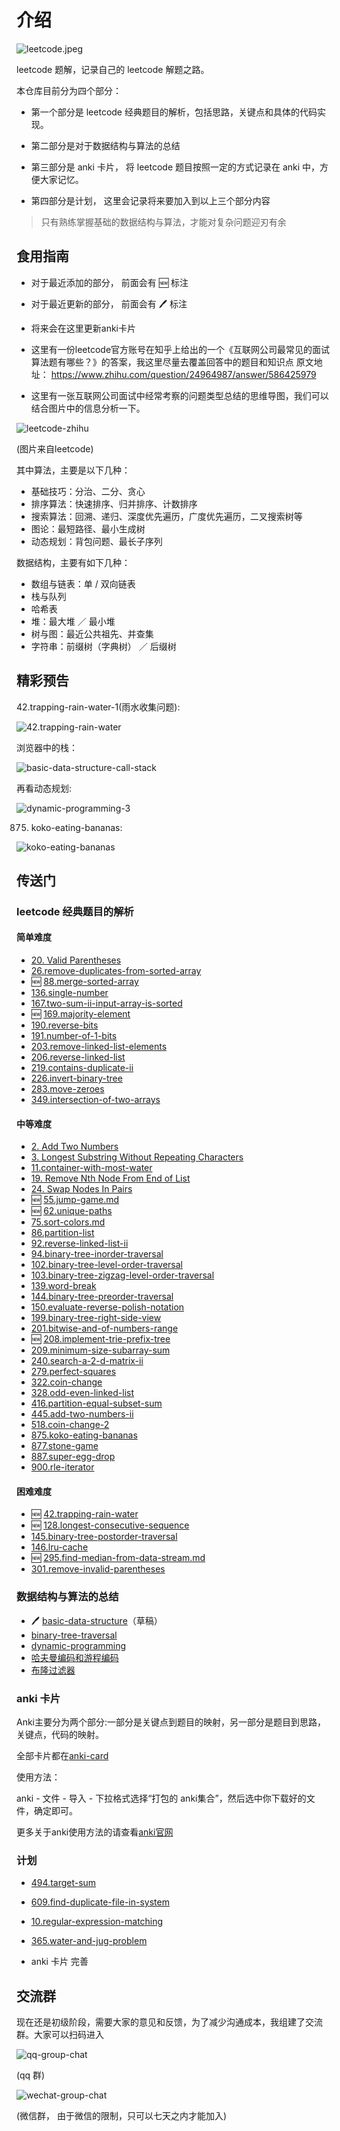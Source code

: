 # 介绍

![leetcode.jpeg](./assets/leetcode.jpeg)

leetcode 题解，记录自己的 leetcode 解题之路。

本仓库目前分为四个部分：

- 第一个部分是 leetcode 经典题目的解析，包括思路，关键点和具体的代码实现。

- 第二部分是对于数据结构与算法的总结

- 第三部分是 anki 卡片， 将 leetcode 题目按照一定的方式记录在 anki 中，方便大家记忆。

- 第四部分是计划， 这里会记录将来要加入到以上三个部分内容

> 只有熟练掌握基础的数据结构与算法，才能对复杂问题迎刃有余

## 食用指南

- 对于最近添加的部分， 前面会有 🆕 标注
- 对于最近更新的部分， 前面会有 🖊 标注
- 将来会在这里更新anki卡片
- 这里有一份leetcode官方账号在知乎上给出的一个《互联网公司最常见的面试算法题有哪些？》的答案，我这里尽量去覆盖回答中的题目和知识点
原文地址： https://www.zhihu.com/question/24964987/answer/586425979

- 这里有一张互联网公司面试中经常考察的问题类型总结的思维导图，我们可以结合图片中的信息分析一下。

![leetcode-zhihu](./assets//leetcode-zhihu.jpg)

(图片来自leetcode)

其中算法，主要是以下几种：

- 基础技巧：分治、二分、贪心
- 排序算法：快速排序、归并排序、计数排序
- 搜索算法：回溯、递归、深度优先遍历，广度优先遍历，二叉搜索树等
- 图论：最短路径、最小生成树
- 动态规划：背包问题、最长子序列

数据结构，主要有如下几种：

- 数组与链表：单 / 双向链表
- 栈与队列
- 哈希表
- 堆：最大堆 ／ 最小堆
- 树与图：最近公共祖先、并查集
- 字符串：前缀树（字典树） ／ 后缀树




## 精彩预告


42.trapping-rain-water-1(雨水收集问题):

![42.trapping-rain-water](./assets/problems/42.trapping-rain-water-1.png)

浏览器中的栈：

![basic-data-structure-call-stack](./assets/thinkings/basic-data-structure-call-stack.png)

再看动态规划:

![dynamic-programming-3](./assets/thinkings/dynamic-programming-3.png)

875. koko-eating-bananas:

![koko-eating-bananas](./assets/problems/koko-eating-bananas.png)

## 传送门

### leetcode 经典题目的解析

#### 简单难度

- [20. Valid Parentheses](./problems/validParentheses.md)
- [26.remove-duplicates-from-sorted-array](./problems/26.remove-duplicates-from-sorted-array.md)
- 🆕 [88.merge-sorted-array](./problems/88.merge-sorted-array.md)
- [136.single-number](./problems/136.single-number.md)
- [167.two-sum-ii-input-array-is-sorted](./problems/167.two-sum-ii-input-array-is-sorted.md)
- 🆕 [169.majority-element](./problems/169.majority-element.md)
- [190.reverse-bits](./problems/190.reverse-bits.md)
- [191.number-of-1-bits](./problems/191.number-of-1-bits.md)
- [203.remove-linked-list-elements](./problems/203.remove-linked-list-elements.md)
- [206.reverse-linked-list](./problems/206.reverse-linked-list.md)
- [219.contains-duplicate-ii](./problems/219.contains-duplicate-ii.md)
- [226.invert-binary-tree](./problems/226.invert-binary-tree.md)
- [283.move-zeroes](./problems/283.move-zeroes.md)
- [349.intersection-of-two-arrays](./problems/349.intersection-of-two-arrays.md)


#### 中等难度

- [2. Add Two Numbers](./problems/addTwoNumbers.md)
- [3. Longest Substring Without Repeating Characters](./problems/longestSubstringWithoutRepeatingCharacters.md)
- [11.container-with-most-water](./problems/11.container-with-most-water.md)
- [19. Remove Nth Node From End of List](./problems/removeNthNodeFromEndofList.md)
- [24. Swap Nodes In Pairs](./problems/swapNodesInPairs.md)
- 🆕 [55.jump-game.md](./problems/55.jump-game.md)
- 🆕 [62.unique-paths](./problems/62.unique-paths.md)
- [75.sort-colors.md](./problems/75.sort-colors.md)
- [86.partition-list](./problems/86.partition-list.md)
- [92.reverse-linked-list-ii](./problems/92.reverse-linked-list-ii.md)
- [94.binary-tree-inorder-traversal](./problems/94.binary-tree-inorder-traversal.md)
- [102.binary-tree-level-order-traversal](./problems/102.binary-tree-level-order-traversal.md)
- [103.binary-tree-zigzag-level-order-traversal](./problems/103.binary-tree-zigzag-level-order-traversal.md)
- [139.word-break](./problems/139.word-breakmd)
- [144.binary-tree-preorder-traversal](./problems/144.binary-tree-preorder-traversal.md)
- [150.evaluate-reverse-polish-notation](./problems/150.evaluate-reverse-polish-notation.md)
- [199.binary-tree-right-side-view](./problems/199.binary-tree-right-side-view.md)
- [201.bitwise-and-of-numbers-range](./problems/201.bitwise-and-of-numbers-range.md)
- 🆕 [208.implement-trie-prefix-tree](./problems/208.implement-trie-prefix-tree.md)
- [209.minimum-size-subarray-sum](./problems/209.minimum-size-subarray-sum.md)
- [240.search-a-2-d-matrix-ii](./problems/240.search-a-2-d-matrix-ii.md)
- [279.perfect-squares](./problems/279.perfect-squares.md)
- [322.coin-change](./problems/322.coin-change.md)
- [328.odd-even-linked-list](./problems/328.odd-even-linked-list.md)
- [416.partition-equal-subset-sum](./problems/416.partition-equal-subset-sum.md)
- [445.add-two-numbers-ii](./problems/445.add-two-numbers-ii.md)
- [518.coin-change-2](./problems/518.coin-change-2.md)
- [875.koko-eating-bananas](./problems/875.koko-eating-bananas.md)
- [877.stone-game](./problems/877.stone-game.md)
- [887.super-egg-drop](./problems/887.super-egg-drop.md)
- [900.rle-iterator](./problems/900.rle-iterator.md)

#### 困难难度
- 🆕 [42.trapping-rain-water](./problems/42.trapping-rain-water.md)
- 🆕 [128.longest-consecutive-sequence](./problems/128.longest-consecutive-sequence.md)
- [145.binary-tree-postorder-traversal](./problems/145.binary-tree-postorder-traversal.md)
- [146.lru-cache](./problems/146.lru-cache.md)
- 🆕 [295.find-median-from-data-stream.md](./problems/295.find-median-from-data-stream.md)
- [301.remove-invalid-parentheses](./problems/301.remove-invalid-parentheses.md)

### 数据结构与算法的总结

- 🖊 [basic-data-structure](./thinkings/basic-data-structure.md)（草稿）
- [binary-tree-traversal](./thinkings/binary-tree-traversal.md)
- [dynamic-programming](./thinkings/dynamic-programming.md)
- [哈夫曼编码和游程编码](./thinkings/run-length-encode-and-huffman-encode.md)
- [布隆过滤器](./thinkings/bloom-filter.md)

### anki 卡片

Anki主要分为两个部分:一部分是关键点到题目的映射，另一部分是题目到思路，关键点，代码的映射。

全部卡片都在[anki-card](./assets/anki/leetcode.apkg)

使用方法：

anki - 文件 - 导入 - 下拉格式选择“打包的 anki集合”，然后选中你下载好的文件，确定即可。

更多关于anki使用方法的请查看[anki官网](https://apps.ankiweb.net/)

### 计划

- [494.target-sum](./todo/494.target-sum.js)

- [609.find-duplicate-file-in-system](./todo/609.find-duplicate-file-in-system.js)

- [10.regular-expression-matching](./todo/10.regular-expression-matching.js)

- [365.water-and-jug-problem](./todo/365.water-and-jug-problem.js)

- anki 卡片 完善

## 交流群

现在还是初级阶段，需要大家的意见和反馈，为了减少沟通成本，我组建了交流群。大家可以扫码进入

![qq-group-chat](./assets/qq-group-chat.png)

(qq 群)

![wechat-group-chat](./assets/wechat-group-chat.jpg)

(微信群， 由于微信的限制，只可以七天之内才能加入)
